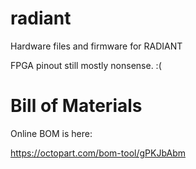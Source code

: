 # radiant
Hardware files and firmware for RADIANT

FPGA pinout still mostly nonsense. :(

# Bill of Materials

Online BOM is here:

https://octopart.com/bom-tool/gPKJbAbm
